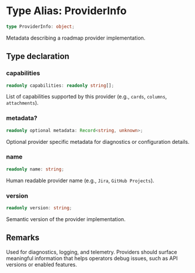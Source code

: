 # Type Alias: ProviderInfo

```ts
type ProviderInfo: object;
```

Metadata describing a roadmap provider implementation.

## Type declaration

### capabilities

```ts
readonly capabilities: readonly string[];
```

List of capabilities supported by this provider (e.g., `cards`, `columns`, `attachments`).

### metadata?

```ts
readonly optional metadata: Record<string, unknown>;
```

Optional provider specific metadata for diagnostics or configuration details.

### name

```ts
readonly name: string;
```

Human readable provider name (e.g., `Jira`, `GitHub Projects`).

### version

```ts
readonly version: string;
```

Semantic version of the provider implementation.

## Remarks

Used for diagnostics, logging, and telemetry. Providers should surface meaningful
information that helps operators debug issues, such as API versions or enabled features.
